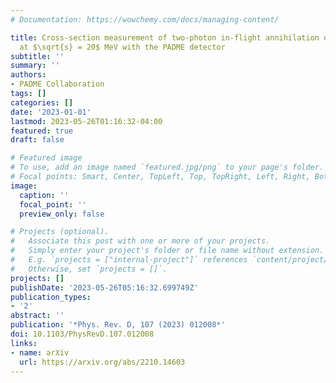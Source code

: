```yaml
---
# Documentation: https://wowchemy.com/docs/managing-content/

title: Cross-section measurement of two-photon in-flight annihilation of positrons
  at $\sqrt{s} = 20$ MeV with the PADME detector
subtitle: ''
summary: ''
authors:
- PADME Collaboration
tags: []
categories: []
date: '2023-01-01'
lastmod: 2023-05-26T01:16:32-04:00
featured: true
draft: false

# Featured image
# To use, add an image named `featured.jpg/png` to your page's folder.
# Focal points: Smart, Center, TopLeft, Top, TopRight, Left, Right, BottomLeft, Bottom, BottomRight.
image:
  caption: ''
  focal_point: ''
  preview_only: false

# Projects (optional).
#   Associate this post with one or more of your projects.
#   Simply enter your project's folder or file name without extension.
#   E.g. `projects = ["internal-project"]` references `content/project/deep-learning/index.md`.
#   Otherwise, set `projects = []`.
projects: []
publishDate: '2023-05-26T05:16:32.699749Z'
publication_types:
- '2'
abstract: ''
publication: '*Phys. Rev. D, 107 (2023) 012008*'
doi: 10.1103/PhysRevD.107.012008
links:
- name: arXiv
  url: https://arxiv.org/abs/2210.14603
---
```


